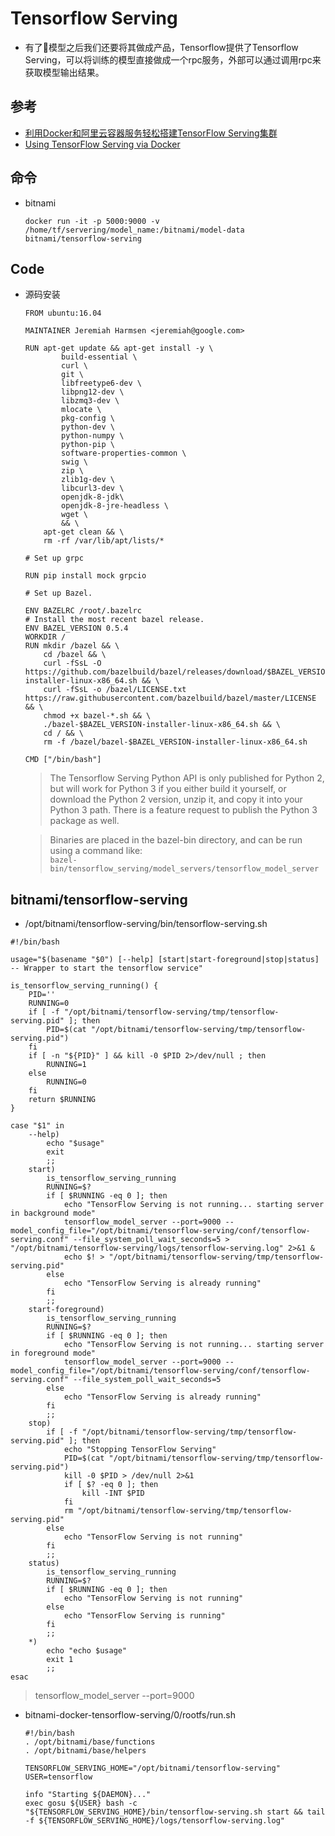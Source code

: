 # Tensorflow Serving
* 有了模型之后我们还要将其做成产品，Tensorflow提供了Tensorflow Serving，可以将训练的模型直接做成一个rpc服务，外部可以通过调用rpc来获取模型输出结果。
## 参考
* [利用Docker和阿里云容器服务轻松搭建TensorFlow Serving集群](https://yq.aliyun.com/articles/60894)
* [Using TensorFlow Serving via Docker](https://www.tensorflow.org/serving/docker
)
## 命令
* bitnami
  ```
  docker run -it -p 5000:9000 -v /home/tf/servering/model_name:/bitnami/model-data bitnami/tensorflow-serving
  ```
## Code
* 源码安装
  ```
  FROM ubuntu:16.04

  MAINTAINER Jeremiah Harmsen <jeremiah@google.com>
  
  RUN apt-get update && apt-get install -y \
          build-essential \
          curl \
          git \
          libfreetype6-dev \
          libpng12-dev \
          libzmq3-dev \
          mlocate \
          pkg-config \
          python-dev \
          python-numpy \
          python-pip \
          software-properties-common \
          swig \
          zip \
          zlib1g-dev \
          libcurl3-dev \
          openjdk-8-jdk\
          openjdk-8-jre-headless \
          wget \
          && \
      apt-get clean && \
      rm -rf /var/lib/apt/lists/*
  
  # Set up grpc
  
  RUN pip install mock grpcio
  
  # Set up Bazel.
  
  ENV BAZELRC /root/.bazelrc
  # Install the most recent bazel release.
  ENV BAZEL_VERSION 0.5.4
  WORKDIR /
  RUN mkdir /bazel && \
      cd /bazel && \
      curl -fSsL -O https://github.com/bazelbuild/bazel/releases/download/$BAZEL_VERSION/bazel-$BAZEL_VERSION-installer-linux-x86_64.sh && \
      curl -fSsL -o /bazel/LICENSE.txt https://raw.githubusercontent.com/bazelbuild/bazel/master/LICENSE && \
      chmod +x bazel-*.sh && \
      ./bazel-$BAZEL_VERSION-installer-linux-x86_64.sh && \
      cd / && \
      rm -f /bazel/bazel-$BAZEL_VERSION-installer-linux-x86_64.sh
  
  CMD ["/bin/bash"]
  ```
  >The Tensorflow Serving Python API is only published for Python 2, but will work for Python 3 if you either build it yourself, or download the Python 2 version, unzip it, and copy it into your Python 3 path. There is a feature request to publish the Python 3 package as well.

  >Binaries are placed in the bazel-bin directory, and can be run using a command like:  
  `bazel-bin/tensorflow_serving/model_servers/tensorflow_model_server`

## bitnami/tensorflow-serving
*  /opt/bitnami/tensorflow-serving/bin/tensorflow-serving.sh
  ```
  #!/bin/bash
  
  usage="$(basename "$0") [--help] [start|start-foreground|stop|status] -- Wrapper to start the tensorflow service"
  
  is_tensorflow_serving_running() {
      PID=''
      RUNNING=0
      if [ -f "/opt/bitnami/tensorflow-serving/tmp/tensorflow-serving.pid" ]; then
          PID=$(cat "/opt/bitnami/tensorflow-serving/tmp/tensorflow-serving.pid")
      fi
      if [ -n "${PID}" ] && kill -0 $PID 2>/dev/null ; then
          RUNNING=1
      else
          RUNNING=0
      fi
      return $RUNNING
  }
  
  case "$1" in
      --help)
          echo "$usage"
          exit
          ;;
      start)
          is_tensorflow_serving_running
          RUNNING=$?
          if [ $RUNNING -eq 0 ]; then
              echo "TensorFlow Serving is not running... starting server in background mode"
              tensorflow_model_server --port=9000 --model_config_file="/opt/bitnami/tensorflow-serving/conf/tensorflow-serving.conf" --file_system_poll_wait_seconds=5 > "/opt/bitnami/tensorflow-serving/logs/tensorflow-serving.log" 2>&1 &
              echo $! > "/opt/bitnami/tensorflow-serving/tmp/tensorflow-serving.pid"
          else
              echo "TensorFlow Serving is already running"
          fi
          ;;
      start-foreground)
          is_tensorflow_serving_running
          RUNNING=$?
          if [ $RUNNING -eq 0 ]; then
              echo "TensorFlow Serving is not running... starting server in foreground mode"
              tensorflow_model_server --port=9000 --model_config_file="/opt/bitnami/tensorflow-serving/conf/tensorflow-serving.conf" --file_system_poll_wait_seconds=5
          else
              echo "TensorFlow Serving is already running"
          fi
          ;;
      stop)
          if [ -f "/opt/bitnami/tensorflow-serving/tmp/tensorflow-serving.pid" ]; then
              echo "Stopping TensorFlow Serving"
              PID=$(cat "/opt/bitnami/tensorflow-serving/tmp/tensorflow-serving.pid")
              kill -0 $PID > /dev/null 2>&1
              if [ $? -eq 0 ]; then
                  kill -INT $PID
              fi
              rm "/opt/bitnami/tensorflow-serving/tmp/tensorflow-serving.pid"
          else
              echo "TensorFlow Serving is not running"
          fi
          ;;
      status)
          is_tensorflow_serving_running
          RUNNING=$?
          if [ $RUNNING -eq 0 ]; then
              echo "TensorFlow Serving is not running"
          else
              echo "TensorFlow Serving is running"
          fi
          ;;
      *)
          echo "echo $usage"
          exit 1
          ;;
  esac
  ```
  >tensorflow_model_server --port=9000 
* bitnami-docker-tensorflow-serving/0/rootfs/run.sh
  ```
  #!/bin/bash
  . /opt/bitnami/base/functions
  . /opt/bitnami/base/helpers
  
  TENSORFLOW_SERVING_HOME="/opt/bitnami/tensorflow-serving"
  USER=tensorflow
  
  info "Starting ${DAEMON}..."
  exec gosu ${USER} bash -c "${TENSORFLOW_SERVING_HOME}/bin/tensorflow-serving.sh start && tail -f ${TENSORFLOW_SERVING_HOME}/logs/tensorflow-serving.log"
  ```